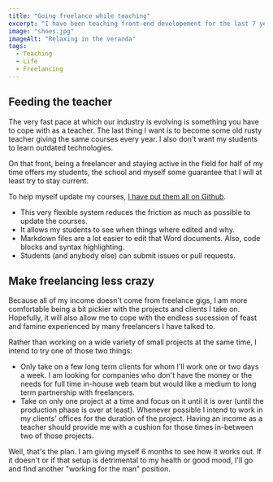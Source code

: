 ```yaml
---
title: "Going freelance while teaching"
excerpt: "I have been teaching front-end developement for the last 7 years. Last year I was offically appointed as a part time teacher and have decided to go back to freelancing for the other half of my working life."
image: "shoes.jpg"
imageAlt: "Relaxing in the veranda"
tags:
  - Teaching
  - Life
  - Freelancing
---
```


## Feeding the teacher

The very fast pace at which our industry is evolving is something you have to cope with as a teacher. The last thing I want is to become some old rusty teacher giving the same courses every year. I also don't want my students to learn outdated technologies.

On that front, being a freelancer and staying active in the field for half of my time offers my students, the school and myself some guarantee that I will at least try to stay current.

To help myself update my courses, [I have put them all on Github](https://github.com/jeromecoupe).

- This very flexible system reduces the friction as much as possible to update the courses.
- It allows my students to see when things where edited and why.
- Markdown files are a lot easier to edit that Word documents. Also, code blocks and syntax highlighting.
- Students (and anybody else) can submit issues or pull requests.

## Make freelancing less crazy

Because all of my income doesn't come from freelance gigs, I am more comfortable being a bit pickier with the projects and clients I take on. Hopefully, it will also allow me to cope with the endless sucession of feast and famine experienced by many freelancers I have talked to.

Rather than working on a wide variety of small projects at the same time, I intend to try one of those two things:

- Only take on a few long term clients for whom I'll work one or two days a week. I am looking for companies who don't have the money or the needs for full time in-house web team but would like a medium to long term partnership with freelancers.
- Take on only one project at a time and focus on it until it is over (until the production phase is over at least). Whenever possible I intend to work in my clients' offices for the duration of the project. Having an income as a teacher should provide me with a cushion for those times in-between two of those projects.

Well, that's the plan. I am giving myself 6 months to see how it works out. If it doesn't or if that setup is detrimental to my health or good mood, I'll go and find another "working for the man" position.
